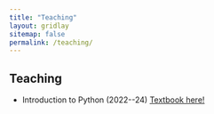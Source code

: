 ```yaml
---
title: "Teaching"
layout: gridlay
sitemap: false
permalink: /teaching/
---
```


## Teaching

- Introduction to Python (2022--24) [Textbook here!](https://webcourse.cs.technion.ac.il/234128/Winter2023-2024/book.html/)
